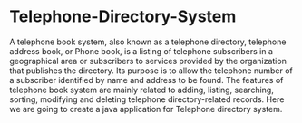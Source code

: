 # Telephone-Directory-System

A telephone book system, also known as a telephone directory, telephone address book, or Phone book, is
a listing of telephone subscribers in a geographical area or subscribers to services provided by the
organization that publishes the directory. Its purpose is to allow the telephone number of a subscriber
identified by name and address to be found. The features of telephone book system are mainly related to
adding, listing, searching, sorting, modifying and deleting telephone directory-related records. Here we
are going to create a java application for Telephone directory system.
